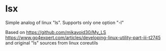 # lsx
Simple analog of linux "ls". Supports only one option "-l"

Based on 
https://github.com/mikavoid30/My_LS
https://www.go4expert.com/articles/developing-linux-utility-part-iii-t2745
and original "ls" sources from linux coreutils
